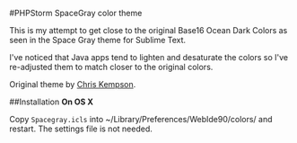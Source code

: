 #PHPStorm SpaceGray color theme

This is my attempt to get close to the original Base16 Ocean Dark Colors as seen in the Space Gray theme for Sublime Text.

I've noticed that Java apps tend to lighten and desaturate the colors so I've re-adjusted them to match closer to the original colors.

Original theme by [Chris Kempson](https://github.com/chriskempson).

##Installation
**On OS X**

Copy `Spacegray.icls` into ~/Library/Preferences/WebIde90/colors/ and restart. The settings file is not needed.

